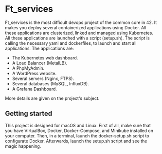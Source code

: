 

# Ft_services
Ft_services is the most difficult devops project of the common core in 42.
It makes you deploy several containerized applications using Docker.
All these applications are clusterized, linked and managed using Kubernetes.
All these applications are launched with a script (setup.sh). The script is calling the necessary yaml and dockerfiles, to launch and start all applications.
The applications are:
* The Kubernetes web dashboard.
* A Load Balancer (MetalLB).
* A PhpMyAdmin.
* A WordPress website.
* Several servers (Nginx, FTPS).
* Several databases (MySQL, InfluxDB).
* A Grafana Dashboard.

More details are given on the project's subject.

## Getting started
This project is designed for macOS and Linux.
First of all, make sure that you have VirtualBox, Docker, Docker-Compose, and Minikube installed on your computer.
Then, in a terminal, launch the docker-setup.sh script to configurate Docker.
Afterwards, launch the setup.sh script and see the magic happening.
